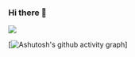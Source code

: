 ### Hi there 👋
![](https://github-readme-stats.vercel.app/api?username=1746705990)

[![Ashutosh's github activity graph](https://github-readme-activity-graph.cyclic.app/graph?username=1746705990)]


<!--
**1746705990/1746705990** is a ✨ _special_ ✨ repository because its `README.md` (this file) appears on your GitHub profile.

Here are some ideas to get you started:

- 🔭 I’m currently working on ...
- 🌱 I’m currently learning ...
- 👯 I’m looking to collaborate on ...
- 🤔 I’m looking for help with ...
- 💬 Ask me about ...
- 📫 How to reach me: ...
- 😄 Pronouns: ...
- ⚡ Fun fact: ...
-->
